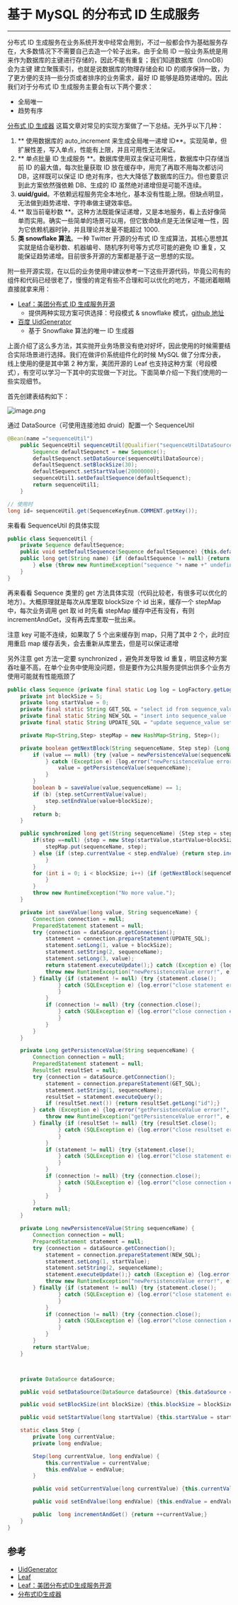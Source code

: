 # 基于 MySQL 的分布式 ID 生成服务
---

分布式 ID 生成服务在业务系统开发中经常会用到，不过一般都会作为基础服务存在，大多数情况下不需要自己去造一个轮子出来。由于全局 ID 一般业务系统是用来作为数据库的主键进行存储的，因此不能有重复；我们知道数据库（InnoDB）会为主键 建立聚簇索引，也就是说数据库的物理存储会和 ID 的顺序保持一致，为了更方便的支持一些分页或者排序的业务需求，最好 ID 能够是趋势递增的。因此我们对于分布式 ID 生成服务主要会有以下两个要求：

- 全局唯一
- 趋势有序


[分布式 ID 生成器](https://mp.weixin.qq.com/s?__biz=MjM5ODYxMDA5OQ%3D%3D&mid=2651960245&idx=1&sn=5cef3d8ca6a3e6e94f61e0edaf985d11&chksm=bd2d06698a5a8f7fc89056af619b9b7e79b158bceb91bdeb776475bc686721e36fb925904a67&mpshare=1&scene=1&srcid=0626i5Oy0egfPAKrFc5VFrAK) 这篇文章对常见的实现方案做了一下总结。无外乎以下几种：

1. ** 使用数据库的 auto_increment 来生成全局唯一递增 ID**。实现简单，但扩展性差，写入单点，性能有上限，并且可用性无法保证。
2. ** 单点批量 ID 生成服务 **。数据库使用双主保证可用性，数据库中只存储当前 ID 的最大值，每次批量获取 ID 放在缓存中，用完了再取不用每次都访问 DB，这样既可以保证 ID 绝对有序，也大大降低了数据库的压力。但也要意识到此方案依然强依赖 DB、生成的 ID 虽然绝对递增但是可能不连续。
3. **uuid/guid**。不依赖远程服务完全本地化，基本没有性能上限。但缺点明显，无法做到趋势递增、字符串做主键效率低。
4. ** 取当前毫秒数 **。这种方法既能保证递增，又是本地服务，看上去好像简单而实用。确实一些简单的场景可以用，但它致命缺点是无法保证唯一性，因为它依赖机器时钟，并且理论并发量不能超过 1000.
5. **类 snowflake 算法**。一种 Twitter 开源的分布式 ID 生成算法，其核心思想其实就是结合毫秒数、机器编号、随机序列号等方式尽可能的避免 ID 重复，又能保证趋势递增。目前很多开源的方案都是基于这一思想的实现。

附一些开源实现，在以后的业务使用中建议参考一下这些开源代码，毕竟公司有的组件和代码已经很老了，慢慢的肯定有些不合理和可以优化的地方，不能闭着眼睛直接就拿来用：

- [Leaf：美团分布式 ID 生成服务开源](https://tech.meituan.com/2019/03/07/open-source-project-leaf.html)
  - 提供两种实现方案可供选择：号段模式 & snowflake 模式，[github 地址](https://github.com/Meituan-Dianping/Leaf)
- [百度 UidGenerator](https://github.com/baidu/uid-generator/blob/master/README.zh_cn.md)
  - 基于 Snowflake 算法的唯一 ID 生成器


上面介绍了这么多方法，其实抛开业务场景没有绝对好坏，因此使用的时候需要结合实际场景进行选择。我们在做评价系统组件化的时候 MySQL 做了分库分表，线上使用的便是其中第 2 种方案，美团开源的 Leaf 也支持这种方案（号段模式），有空可以学习一下其中的实现做一下对比。下面简单介绍一下我们使用的一些实现细节。



首先创建表结构如下：

![image.png](https://images.zenhubusercontent.com/5b83aeb622e474383b984d11/9c415b81-45d8-49f7-9c91-99e5729d51bc)


通过 DataSource（可使用连接池如 druid）配置一个 SequenceUtil

```java
@Bean(name ="sequenceUtil")
	public SequenceUtil sequenceUtil(@Qualifier("sequenceUtilDataSource") DataSource sequenceUtilDataSource){SequenceUtil  sequenceUtil1 = new SequenceUtil();
		Sequence defaultSequenct = new Sequence();
		defaultSequenct.setDataSource(sequenceUtilDataSource);
		defaultSequenct.setBlockSize(30);
		defaultSequenct.setStartValue(20000000);
		sequenceUtil1.setDefaultSequence(defaultSequenct);
		return sequenceUtil1;
	}

// 使用时
long id= sequenceUtil.get(SequenceKeyEnum.COMMENT.getKey());
```

来看看 SequenceUtil 的具体实现


```java
public class SequenceUtil {
    private Sequence defaultSequence;
    public void setDefaultSequence(Sequence defaultSequence) {this.defaultSequence = defaultSequence;}
    public long get(String name) {if (defaultSequence != null) {return defaultSequence.get(name);
        } else {throw new RuntimeException("sequence "+ name +" undefined!");}
    }
}
```

再来看看 Sequence 类里的 get 方法具体实现（代码比较老，有很多可以优化的地方）。大概原理就是每次从库里取 blockSize 个 id 出来，缓存一个 stepMap 中，每次业务调用 get 取 id 时先看 stepMap 缓存中还有没有，有则 incrementAndGet，没有再去库里取一批出来。

注意 key 可能不连续，如果取了 5 个出来缓存到 map，只用了其中 2 个，此时应用重启 map 缓存丢失，会去重新从库里去，但是可以保证递增

另外注意 get 方法一定要 synchronized ，避免并发导致 id 重复，明显这种方案吞吐量不高，在单个业务中使用没问题，但是要作为公共服务提供出供多个业务方使用可能就有性能瓶颈了

```java
public class Sequence {private final static Log log = LogFactory.getLog(Sequence.class);
    private int blockSize = 5;
    private long startValue = 0;
    private final static String GET_SQL = "select id from sequence_value where name = ?";
    private final static String NEW_SQL = "insert into sequence_value (id,name) values (?,?)";
    private final static String UPDATE_SQL = "update sequence_value set id = ?  where name = ? and id = ?";

    private Map<String,Step> stepMap = new HashMap<String, Step>();

    private boolean getNextBlock(String sequenceName, Step step) {Long value = getPersistenceValue(sequenceName);
        if (value == null) {try {value = newPersistenceValue(sequenceName); 
            } catch (Exception e) {log.error("newPersistenceValue error!");
                value = getPersistenceValue(sequenceName); 
            }
        }
        boolean b = saveValue(value,sequenceName) == 1;
        if (b) {step.setCurrentValue(value);
            step.setEndValue(value+blockSize);
        }
        return b;
    }

    public synchronized long get(String sequenceName) {Step step = stepMap.get(sequenceName);
        if(step ==null) {step = new Step(startValue,startValue+blockSize);
            stepMap.put(sequenceName, step);
        } else {if (step.currentValue < step.endValue) {return step.incrementAndGet();
            }
        }
        for (int i = 0; i < blockSize; i++) {if (getNextBlock(sequenceName,step)) {return step.incrementAndGet();
            }
        }
        throw new RuntimeException("No more value.");
    }

    private int saveValue(long value, String sequenceName) {
        Connection connection = null;
        PreparedStatement statement = null;
        try {connection = dataSource.getConnection();
            statement = connection.prepareStatement(UPDATE_SQL);
            statement.setLong(1, value + blockSize);
            statement.setString(2, sequenceName);
            statement.setLong(3, value);
            return statement.executeUpdate();} catch (Exception e) {log.error("newPersistenceValue error!", e);
            throw new RuntimeException("newPersistenceValue error!", e);
        } finally {if (statement != null) {try {statement.close();
                } catch (SQLException e) {log.error("close statement error!", e);
                }
            }
            if (connection != null) {try {connection.close();
                } catch (SQLException e) {log.error("close connection error!", e);
                }
            }
        }
    }

    private Long getPersistenceValue(String sequenceName) {
        Connection connection = null;
        PreparedStatement statement = null;
        ResultSet resultSet = null;
        try {connection = dataSource.getConnection();
            statement = connection.prepareStatement(GET_SQL);
            statement.setString(1, sequenceName);
            resultSet = statement.executeQuery();
            if (resultSet.next()) {return resultSet.getLong("id");}
        } catch (Exception e) {log.error("getPersistenceValue error!", e);
            throw new RuntimeException("getPersistenceValue error!", e);
        } finally {if (resultSet != null) {try {resultSet.close();
                } catch (SQLException e) {log.error("close resultset error!", e);
                }
            }
            if (statement != null) {try {statement.close();
                } catch (SQLException e) {log.error("close statement error!", e);
                }
            }
            if (connection != null) {try {connection.close();
                } catch (SQLException e) {log.error("close connection error!", e);
                }
            }
        }
        return null;
    }

    private Long newPersistenceValue(String sequenceName) {
        Connection connection = null;
        PreparedStatement statement = null;
        try {connection = dataSource.getConnection();
            statement = connection.prepareStatement(NEW_SQL);
            statement.setLong(1, startValue);
            statement.setString(2, sequenceName);
            statement.executeUpdate();} catch (Exception e) {log.error("newPersistenceValue error!", e);
            throw new RuntimeException("newPersistenceValue error!", e);
        } finally {if (statement != null) {try {statement.close();
                } catch (SQLException e) {log.error("close statement error!", e);
                }
            }
            if (connection != null) {try {connection.close();
                } catch (SQLException e) {log.error("close connection error!", e);
                }
            }
        }
        return startValue;
    }



    private DataSource dataSource;

    public void setDataSource(DataSource dataSource) {this.dataSource = dataSource;}

    public void setBlockSize(int blockSize) {this.blockSize = blockSize;}

    public void setStartValue(long startValue) {this.startValue = startValue;}

    static class Step {
        private long currentValue;
        private long endValue;

        Step(long currentValue, long endValue) {
            this.currentValue = currentValue;
            this.endValue = endValue;
        }

        public void setCurrentValue(long currentValue) {this.currentValue = currentValue;}

        public void setEndValue(long endValue) {this.endValue = endValue;}

        public  long incrementAndGet() {return ++currentValue;}
    }
}
```

## 参考

- [UidGenerator](https://github.com/baidu/uid-generator/blob/master/README.zh_cn.md)
- [Leaf](https://github.com/Meituan-Dianping/Leaf)
- [Leaf：美团分布式ID生成服务开源](https://tech.meituan.com/2019/03/07/open-source-project-leaf.html)
- [分布式ID生成器](https://mp.weixin.qq.com/s?__biz=MjM5ODYxMDA5OQ%3D%3D&mid=2651960245&idx=1&sn=5cef3d8ca6a3e6e94f61e0edaf985d11&chksm=bd2d06698a5a8f7fc89056af619b9b7e79b158bceb91bdeb776475bc686721e36fb925904a67&mpshare=1&scene=1&srcid=0626i5Oy0egfPAKrFc5VFrAK)
